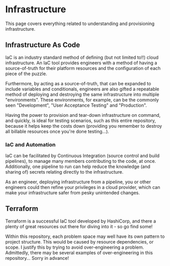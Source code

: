 # Infrastructure

This page covers everything related to understanding and provisioning infrastructure.

## Infrastructure As Code

IaC is an industry standard method of defining (but not limited to!!) cloud infrastructure. An IaC tool provides engineers with a method of having a source-of-truth for their platform resources and the configuration of each piece of the puzzle. 

Furthermore, by acting as a source-of-truth, that can be expanded to include variables and conditionals, engineers are also gifted a repeatable method of deploying and destroying the same infrastructure into multiple "environments". These environments, for example, can be the commonly seen "Development", "User Acceptance Testing" and "Production".

Having the power to provision and tear-down infrastructure on command, and quickly, is ideal for testing scenarios, such as this entire repository, because it helps keep the costs down (providing you remember to destroy all billable resources once you're done testing...).

### IaC and Automation
IaC can be facilitated by Continuous Integration (source control and build pipelines), to manage many members contributing to the code, at once. Additionally, one pipeline to run can help reduce the knowledge (and sharing of) secrets relating directly to the infrastructure. 

As an engineer, deploying infrastructure from a pipeline, you or other engineers could then refine your privileges in a cloud provider, which can make your infrastructure safer from pesky unintended changes.

## Terraform

Terraform is a successful IaC tool developed by HashiCorp, and there a plenty of great resources out there for diving into it - so go find some! 

Within this repository, each problem space may well have its own pattern to project structure. This would be caused by resource dependencies, or scope. I justify this by trying to avoid over-engineering a problem. Admittedly, there may be several examples of over-engineering in this repository... Sorry in advance!